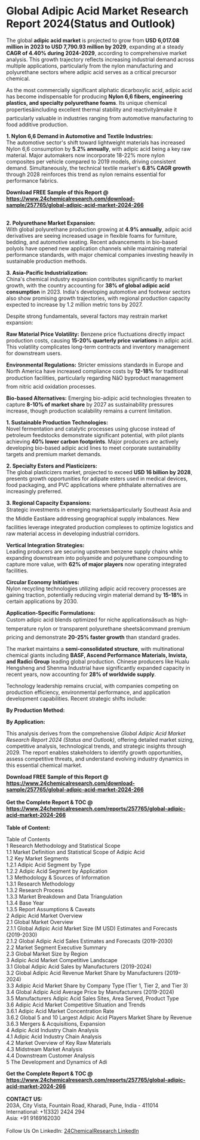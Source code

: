 <h1>Global Adipic Acid Market Research Report 2024(Status and Outlook)</h1><p>The global <strong>adipic acid market</strong> is projected to grow from <strong>USD 6,017.08 million in 2023 to USD 7,790.93 million by 2029</strong>, expanding at a steady <strong>CAGR of 4.40% during 2024-2029</strong>, according to comprehensive market analysis. This growth trajectory reflects increasing industrial demand across multiple applications, particularly from the nylon manufacturing and polyurethane sectors where adipic acid serves as a critical precursor chemical.</p><p>As the most commercially significant aliphatic dicarboxylic acid, adipic acid has become indispensable for producing <strong>Nylon 6,6 fibers, engineering plastics, and specialty polyurethane foams</strong>. Its unique chemical propertiesâincluding excellent thermal stability and reactivityâmake it particularly valuable in industries ranging from automotive manufacturing to food additive production.</p><p><strong>1. Nylon 6,6 Demand in Automotive and Textile Industries:</strong><br>
The automotive sector's shift toward lightweight materials has increased Nylon 6,6 consumption by <strong>5.2% annually</strong>, with adipic acid being a key raw material. Major automakers now incorporate 18-22% more nylon composites per vehicle compared to 2019 models, driving consistent demand. Simultaneously, the technical textile market's <strong>6.8% CAGR growth</strong> through 2028 reinforces this trend as nylon remains essential for performance fabrics.</p><div><b>Download FREE Sample of this Report @ 
            <a href="https://www.24chemicalresearch.com/download-sample/257765/global-adipic-acid-market-2024-266">
            https://www.24chemicalresearch.com/download-sample/257765/global-adipic-acid-market-2024-266</a></b></div><br><p><strong>2. Polyurethane Market Expansion:</strong><br>
With global polyurethane production growing at <strong>4.9% annually</strong>, adipic acid derivatives are seeing increased usage in flexible foams for furniture, bedding, and automotive seating. Recent advancements in bio-based polyols have opened new application channels while maintaining material performance standards, with major chemical companies investing heavily in sustainable production methods.</p><p><strong>3. Asia-Pacific Industrialization:</strong><br>
China's chemical industry expansion contributes significantly to market growth, with the country accounting for <strong>38% of global adipic acid consumption</strong> in 2023. India's developing automotive and footwear sectors also show promising growth trajectories, with regional production capacity expected to increase by 1.2 million metric tons by 2027.</p><p>Despite strong fundamentals, several factors may restrain market expansion:</p><p><strong>Raw Material Price Volatility:</strong> Benzene price fluctuations directly impact production costs, causing <strong>15-20% quarterly price variations</strong> in adipic acid. This volatility complicates long-term contracts and inventory management for downstream users.</p><p><strong>Environmental Regulations:</strong> Stricter emissions standards in Europe and North America have increased compliance costs by <strong>12-18%</strong> for traditional production facilities, particularly regarding NâO byproduct management from nitric acid oxidation processes.</p><p><strong>Bio-based Alternatives:</strong> Emerging bio-adipic acid technologies threaten to capture <strong>8-10% of market share</strong> by 2027 as sustainability pressures increase, though production scalability remains a current limitation.</p><p><strong>1. Sustainable Production Technologies:</strong><br>
Novel fermentation and catalytic processes using glucose instead of petroleum feedstocks demonstrate significant potential, with pilot plants achieving <strong>40% lower carbon footprints</strong>. Major producers are actively developing bio-based adipic acid lines to meet corporate sustainability targets and premium market demands.</p><p><strong>2. Specialty Esters and Plasticizers:</strong><br>
The global plasticizers market, projected to exceed <strong>USD 16 billion by 2028</strong>, presents growth opportunities for adipate esters used in medical devices, food packaging, and PVC applications where phthalate alternatives are increasingly preferred.</p><p><strong>3. Regional Capacity Expansions:</strong><br>
Strategic investments in emerging marketsâparticularly Southeast Asia and the Middle Eastâare addressing geographical supply imbalances. New facilities leverage integrated production complexes to optimize logistics and raw material access in developing industrial corridors.</p><p><strong>Vertical Integration Strategies:</strong><br>
	Leading producers are securing upstream benzene supply chains while expanding downstream into polyamide and polyurethane compounding to capture more value, with <strong>62% of major players</strong> now operating integrated facilities.</p><p><strong>Circular Economy Initiatives:</strong><br>
	Nylon recycling technologies utilizing adipic acid recovery processes are gaining traction, potentially reducing virgin material demand by <strong>15-18%</strong> in certain applications by 2030.</p><p><strong>Application-Specific Formulations:</strong><br>
	Custom adipic acid blends optimized for niche applicationsâsuch as high-temperature nylon or transparent polyurethane sheetsâcommand premium pricing and demonstrate <strong>20-25% faster growth</strong> than standard grades.</p><p>The market maintains a <strong>semi-consolidated structure</strong>, with multinational chemical giants including <strong>BASF, Ascend Performance Materials, Invista, and Radici Group</strong> leading global production. Chinese producers like Hualu Hengsheng and Shenma Industrial have significantly expanded capacity in recent years, now accounting for <strong>28% of worldwide supply</strong>.</p><p>Technology leadership remains crucial, with companies competing on production efficiency, environmental performance, and application development capabilities. Recent strategic shifts include:</p><p><strong>By Production Method:</strong></p><p><strong>By Application:</strong></p><p>This analysis derives from the comprehensive <em>Global Adipic Acid Market Research Report 2024 (Status and Outlook)</em>, offering detailed market sizing, competitive analysis, technological trends, and strategic insights through 2029. The report enables stakeholders to identify growth opportunities, assess competitive threats, and understand evolving industry dynamics in this essential chemical market.</p><div><b>Download FREE Sample of this Report @ 
            <a href="https://www.24chemicalresearch.com/download-sample/257765/global-adipic-acid-market-2024-266">
            https://www.24chemicalresearch.com/download-sample/257765/global-adipic-acid-market-2024-266</a></b></div><br><div><b>Get the Complete Report & TOC @ 
            <a href="https://www.24chemicalresearch.com/reports/257765/global-adipic-acid-market-2024-266">
            https://www.24chemicalresearch.com/reports/257765/global-adipic-acid-market-2024-266</a></b></div><br>
            <b>Table of Content:</b><p>Table of Contents<br />
1 Research Methodology and Statistical Scope<br />
1.1 Market Definition and Statistical Scope of Adipic Acid<br />
1.2 Key Market Segments<br />
1.2.1 Adipic Acid Segment by Type<br />
1.2.2 Adipic Acid Segment by Application<br />
1.3 Methodology & Sources of Information<br />
1.3.1 Research Methodology<br />
1.3.2 Research Process<br />
1.3.3 Market Breakdown and Data Triangulation<br />
1.3.4 Base Year<br />
1.3.5 Report Assumptions & Caveats<br />
2 Adipic Acid Market Overview<br />
2.1 Global Market Overview<br />
2.1.1 Global Adipic Acid Market Size (M USD) Estimates and Forecasts (2019-2030)<br />
2.1.2 Global Adipic Acid Sales Estimates and Forecasts (2019-2030)<br />
2.2 Market Segment Executive Summary<br />
2.3 Global Market Size by Region<br />
3 Adipic Acid Market Competitive Landscape<br />
3.1 Global Adipic Acid Sales by Manufacturers (2019-2024)<br />
3.2 Global Adipic Acid Revenue Market Share by Manufacturers (2019-2024)<br />
3.3 Adipic Acid Market Share by Company Type (Tier 1, Tier 2, and Tier 3)<br />
3.4 Global Adipic Acid Average Price by Manufacturers (2019-2024)<br />
3.5 Manufacturers Adipic Acid Sales Sites, Area Served, Product Type<br />
3.6 Adipic Acid Market Competitive Situation and Trends<br />
3.6.1 Adipic Acid Market Concentration Rate<br />
3.6.2 Global 5 and 10 Largest Adipic Acid Players Market Share by Revenue<br />
3.6.3 Mergers & Acquisitions, Expansion<br />
4 Adipic Acid Industry Chain Analysis<br />
4.1 Adipic Acid Industry Chain Analysis<br />
4.2 Market Overview of Key Raw Materials<br />
4.3 Midstream Market Analysis<br />
4.4 Downstream Customer Analysis<br />
5 The Development and Dynamics of Adi</p><div><b>Get the Complete Report & TOC @ 
            <a href="https://www.24chemicalresearch.com/reports/257765/global-adipic-acid-market-2024-266">
            https://www.24chemicalresearch.com/reports/257765/global-adipic-acid-market-2024-266</a></b></div><br><b>CONTACT US:</b><br>
            203A, City Vista, Fountain Road, Kharadi, Pune, India - 411014<br>
            International: +1(332) 2424 294<br>
            Asia: +91 9169162030 <br><br>
            Follow Us On LinkedIn: <a href="https://www.linkedin.com/company/24chemicalresearch/">24ChemicalResearch LinkedIn</a>